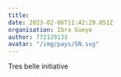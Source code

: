 ```yaml
---
title: 
date: 2023-02-06T11:42:29.051Z
organisation: Ibra Gueye
author: 772129133
avatar: "/img/pays/SN.svg"
---
```


Tres belle initiative